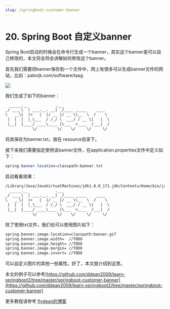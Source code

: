 ```yaml
---
slug: /springboot-customer-banner
---
```


# 20. Spring Boot 自定义banner

Spring Boot启动的时候会在命令行生成一个banner，其实这个banner是可以自己修改的，本文将会将会讲解如何修改这个banner。

首先我们需要将banner保存到一个文件中，网上有很多可以生成banner文件的网站，比如：patorjk.com/software/taag

![](https://img-blog.csdnimg.cn/20200205191800751.png)

我们生成了如下的banner：

~~~txt
  _____.__            .___                    
_/ ____\  | ___.__. __| _/____ _____    ____  
\   __\|  |<   |  |/ __ |/ __ \\__  \  /    \ 
 |  |  |  |_\___  / /_/ \  ___/ / __ \|   |  \
 |__|  |____/ ____\____ |\___  >____  /___|  /
            \/         \/    \/     \/     \/ 
~~~

将其保存为banner.txt，放在 resource目录下。

接下来我们需要指定使用该banner文件，在application.properties文件中定义如下：

~~~java
spring.banner.location=classpath:banner.txt
~~~

启动看看效果：

~~~txt
/Library/Java/JavaVirtualMachines/jdk1.8.0_171.jdk/Contents/Home/bin/java 
  _____.__            .___
_/ ____\  | ___.__. __| _/____ _____    ____
\   __\|  |<   |  |/ __ |/ __ \\__  \  /    \
 |  |  |  |_\___  / /_/ \  ___/ / __ \|   |  \
 |__|  |____/ ____\____ |\___  >____  /___|  /
            \/         \/    \/     \/     \/
~~~

除了使用txt文件，我们也可以使用图片如下：

~~~txt
spring.banner.image.location=classpath:banner.gif
spring.banner.image.width=  //TODO
spring.banner.image.height= //TODO
spring.banner.image.margin= //TODO
spring.banner.image.invert= //TODO
~~~

可以自定义图片的其他一些属性。好了，本文就介绍到这里。

本文的例子可以参考[https://github.com/ddean2009/learn-springboot2/tree/master/springboot-customer-banner](https://github.com/ddean2009/learn-springboot2/tree/master/springboot-customer-banner)

更多教程请参考 [flydean的博客](www.flydean.com)



